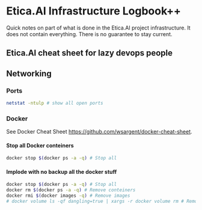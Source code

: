 # Etica.AI Infrastructure Logbook++
Quick notes on part of what is done in the Etica.AI project infrastructure.
It does not contain everything. There is no guarantee to stay current.


## Etica.AI cheat sheet for lazy devops people

## Networking

### Ports

```bash
netstat -ntulp # show all open ports
```

### Docker

See Docker Cheat Sheet <https://github.com/wsargent/docker-cheat-sheet>.

#### Stop all Docker conteiners

```bash
docker stop $(docker ps -a -q) # Stop all
```

#### Implode with no backup all the docker stuff

```bash
docker stop $(docker ps -a -q) # Stop all
docker rm $(docker ps -a -q) # Remove conteiners
docker rmi $(docker images -q) # Remove images
# docker volume ls -qf dangling=true | xargs -r docker volume rm # Remove all volumes (the data stuff)
```